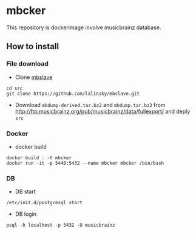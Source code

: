 # mbcker

This repository is dockerimage involve musicbrainz database.

## How to install

### File download
- Clone [mbslave](https://github.com/lalinsky/mbslave)

```
cd src
git clone https://github.com/lalinsky/mbslave.git
```


- Download `mbdump-derived.tar.bz2` and `mbdump.tar.bz2` from http://ftp.musicbrainz.org/pub/musicbrainz/data/fullexport/ and deply `src`

### Docker

- docker build

``` shell
docker build . -t mbcker
docker run -it -p 5440:5432 --name mbcker mbcker /bin/bash
```

### DB

- DB start

```shell
/etc/init.d/postgresql start
```

- DB login

```shell
psql -h localhost -p 5432 -U musicbrainz
```